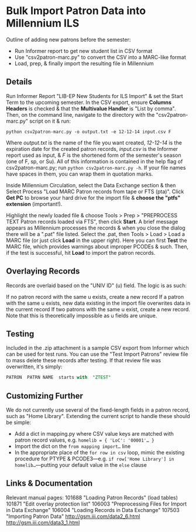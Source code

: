 # Bulk Import Patron Data into Millennium ILS

Outline of adding new patrons before the semester:

- Run Informer report to get new student list in CSV format
- Use "csv2patron-marc.py" to convert the CSV into a MARC-like format
- Load, prep, & finally import the resulting file in Millennium

## Details

Run Informer Report "LIB-EP New Students for ILS Import" & set the Start Term to the upcoming semester. In the CSV export, ensure **Columns Headers** is checked & that the **Multivalue Handler** is "List by comma". Then, on the command line, navigate to the directory with the "csv2patron-marc.py" script on it & run:

```
python csv2patron-marc.py -o output.txt -e 12-12-14 input.csv F
```

Where _output.txt_ is the name of the file you want created, _12-12-14_ is the expiration date for the created patron records, _input.csv_ is the Informer report used as input, & _F_ is the shortened form of the semester's season (one of F, sp, or Su). All of this information is contained in the help flag of csv2patron-marc.py; run `python csv2patron-marc.py -h`. If your file names have spaces in them, you can wrap them in quotation marks.

Inside Millennium Circulation, select the Data Exchange section & then Select Process "Load MARC Patron records from tape or FTS (pta)". Click **Get PC** to browse your hard drive for the import file & **choose the "ptfs" extension** (important!).

Highlight the newly loaded file & choose Tools > Prep > "PREPROCESS TEXT Patron records loaded via FTS", then click **Start**. A brief message appears as Millennium processes the records & when you close the dialog there will be a ".pat" file listed. Select the .pat, then Tools > Load > Load a MARC file (or just click **Load** in the upper right). Here you can first **Test** the MARC file, which provides warnings about improper PCODEs & such. Then, if the test is successful, hit **Load** to import the patron records.

## Overlaying Records

Records are overlaid based on the "UNIV ID" (u) field. The logic is as such:

If no patron record with the same u exists, create a new record
If a patron with the same u exists, new data existing in the import file overwrites data in the current record
If two patrons with the same u exist, create a new record. Note that this is theoretically impossible as u fields are unique.

## Testing

Included in the .zip attachment is a sample CSV export from Informer which can be used for test runs. You can use the "Test Import Patrons" review file to mass delete these records after testing. If that review file was overwritten, it's simply:

```sql
PATRON  PATRN NAME  starts with  "ZTEST"
```

## Customizing Further

We do not currently use several of the fixed-length fields in a patron record, such as "Home Library". Extending the current script to handle these should be simple:

- Add a dict in mapping.py where CSV value keys are matched with patron record values, e.g. `homelib = { 'LoC': '00001'… }`
- Import the dict on the `from mapping import…` line
- In the appropriate place of the `for row in csv` loop, mimic the existing procedure for PTYPE & PCODE3—e.g. `if row['Home Library'] in homelib…`—putting your default value in the `else` clause

## Links & Documentation

Relevant manual pages: 
101688 "Loading Patron Records" (load tables)
101871 "Edit overlay protection list"
106003 "Preprocessing Files for Import in Data Exchange"
106004 "Loading Records in Data Exchange"
107503 "Importing Patron Data"
http://gsm.iii.com/data2_6.html
http://gsm.iii.com/data3_1.html
